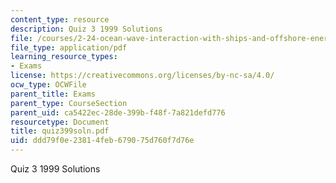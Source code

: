 ```yaml
---
content_type: resource
description: Quiz 3 1999 Solutions
file: /courses/2-24-ocean-wave-interaction-with-ships-and-offshore-energy-systems-13-022-spring-2002/ddd79f0e23814feb679075d760f7d76e_quiz399soln.pdf
file_type: application/pdf
learning_resource_types:
- Exams
license: https://creativecommons.org/licenses/by-nc-sa/4.0/
ocw_type: OCWFile
parent_title: Exams
parent_type: CourseSection
parent_uid: ca5422ec-28de-399b-f48f-7a821defd776
resourcetype: Document
title: quiz399soln.pdf
uid: ddd79f0e-2381-4feb-6790-75d760f7d76e
---
```

Quiz 3 1999 Solutions